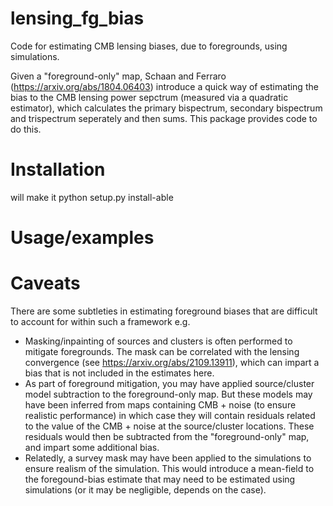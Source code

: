 # lensing_fg_bias
Code for estimating CMB lensing biases, due to foregrounds, using simulations.

Given a "foreground-only" map, Schaan and Ferraro (https://arxiv.org/abs/1804.06403) introduce a 
quick way of estimating the bias to the CMB lensing power sepctrum (measured via a quadratic estimator),
which calculates the primary bispectrum, secondary bispectrum and trispectrum seperately and then sums. 
This package provides code to do this. 

# Installation

will make it python setup.py install-able 

# Usage/examples

# Caveats

There are some subtleties in estimating foreground biases that are difficult to account for within such a framework e.g.
- Masking/inpainting of sources and clusters is often performed to mitigate foregrounds. The mask can be correlated with the lensing
  convergence (see https://arxiv.org/abs/2109.13911), which can impart a bias that is not included in the estimates here. 
- As part of foreground mitigation, you may have applied source/cluster model subtraction to the foreground-only map. But these models
may have been inferred from maps containing CMB + noise (to ensure realistic performance) in which case they will contain residuals related
to the value of the CMB + noise at the source/cluster locations. These residuals would then be subtracted from the "foreground-only" map,
and impart some additional bias.
- Relatedly, a survey mask may have been applied to the simulations to ensure realism of the simulation. This would introduce a mean-field
  to the foregound-bias estimate that may need to be estimated using simulations (or it may be negligible, depends on the case). 
